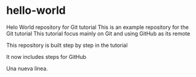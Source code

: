 # hello-world
Helo World repository for Git tutorial
This is an example repository for the Git tutorial
This tutorial focus mainly on Git and using GitHub as its remote

This repository is built step by step in the tutorial

It now includes steps for GitHub

Una nueva línea.
